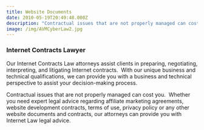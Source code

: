 ```yaml
---
title: Website Documents
date: 2010-05-19T20:49:48.000Z
description: "Contractual issues that are not properly managed can cost you.\_ Whether you need expert legal advice regarding affiliate marketing agreements,  website development contracts, terms of use, privacy policy or any other website documents and contracts, our attorneys can provide you with Internet Law legal advice"
image: /img/AVMCyberLaw2.jpg
---
```

### Internet Contracts Lawyer

Our Internet Contracts Law attorneys assist clients in preparing, negotiating, interpreting, and litigating Internet contracts.  With our unique business and technical qualifications, we can provide you with a business and technical perspective to assist your decision-making process.

Contractual issues that are not properly managed can cost you.  Whether you need expert legal advice regarding affiliate marketing agreements,  website development contracts, terms of use, privacy policy or any other website documents and contracts, our attorneys can provide you with Internet Law legal advice.

